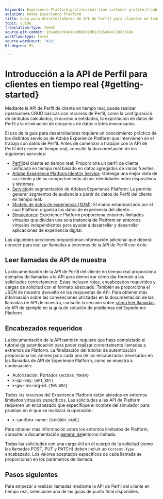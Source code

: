 ```yaml
---
keywords: Experience Platform;profile;real-time customer profile;troubleshooting;API
solution: Adobe Experience Platform
title: Guía para desarrolladores de API de Perfil para clientes en tiempo real
topic: guide
translation-type: tm+mt
source-git-commit: 93aae0e394e1ea9b6089d01c585a94871863818e
workflow-type: tm+mt
source-wordcount: '410'
ht-degree: 0%

---
```



# Introducción a la API de Perfil para clientes en tiempo real {#getting-started}

Mediante la API de Perfil de cliente en tiempo real, puede realizar operaciones CRUD básicas con recursos de Perfil, como la configuración de atributos calculados, el acceso a entidades, la exportación de datos de Perfil y la eliminación de conjuntos de datos o lotes innecesarios.

El uso de la guía para desarrolladores requiere un conocimiento práctico de los distintos servicios de Adobe Experience Platform que intervienen en el trabajo con datos de Perfil. Antes de comenzar a trabajar con la API de Perfil del cliente en tiempo real, consulte la documentación de los siguientes servicios:

* [Perfil](../home.md)del cliente en tiempo real: Proporciona un perfil de cliente unificado en tiempo real basado en datos agregados de varias fuentes.
* [Adobe Experience Platform Identity Service](../../identity-service/home.md): Obtenga una mejor vista de su cliente y de su comportamiento al unir identidades entre dispositivos y sistemas.
* [Servicio](../../segmentation/home.md)de segmentación de Adobes Experience Platform: Le permite generar segmentos de audiencia a partir de datos de Perfil del cliente en tiempo real.
* [Modelo de datos de experiencia (XDM)](../../xdm/home.md): El marco estandarizado por el cual Platform organiza los datos de experiencia del cliente.
* [Simuladores](../../sandboxes/home.md): Experience Platform proporciona entornos limitados virtuales que dividen una sola instancia de Platform en entornos virtuales independientes para ayudar a desarrollar y desarrollar aplicaciones de experiencia digital.

Las siguientes secciones proporcionan información adicional que deberá conocer para realizar llamadas a extremos de la API de Perfil con éxito.

## Leer llamadas de API de muestra

La documentación de la API de Perfil del cliente en tiempo real proporciona ejemplos de llamadas a la API para demostrar cómo dar formato a las solicitudes correctamente. Estas incluyen rutas, encabezados requeridos y cargas de solicitud con el formato adecuado. También se proporciona el JSON de muestra devuelto en las respuestas de API. Para obtener más información sobre las convenciones utilizadas en la documentación de las llamadas de API de muestra, consulte la sección sobre [cómo leer llamadas](../../landing/troubleshooting.md#how-do-i-format-an-api-request) de API de ejemplo en la guía de solución de problemas del Experience Platform.

## Encabezados requeridos

La documentación de la API también requiere que haya completado el tutorial [de](../../tutorials/authentication.md) autenticación para poder realizar correctamente llamadas a extremos de Platform. La finalización del tutorial de autenticación proporciona los valores para cada uno de los encabezados necesarios en las llamadas de API de Experience Platform, como se muestra a continuación:

* Autorización: Portador `{ACCESS_TOKEN}`
* x-api-key: `{API_KEY}`
* x-gw-ims-org-id: `{IMS_ORG}`

Todos los recursos del Experience Platform están aislados en entornos limitados virtuales específicos. Las solicitudes a las API de Platform requieren un encabezado que especifique el nombre del simulador para pruebas en el que se realizará la operación:

* x-sandbox-name: `{SANDBOX_NAME}`

Para obtener más información sobre los entornos limitados de Platform, consulte la documentación [general del](../../sandboxes/home.md)entorno limitado.

Todas las solicitudes con una carga útil en el cuerpo de la solicitud (como las llamadas POST, PUT y PATCH) deben incluir un `Content-Type` encabezado. Los valores aceptados específicos de cada llamada se proporcionan en los parámetros de llamada.

## Pasos siguientes

Para empezar a realizar llamadas mediante la API de Perfil del cliente en tiempo real, seleccione una de las guías de punto final disponibles.